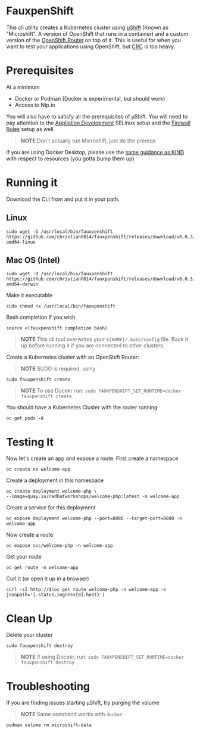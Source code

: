 # FauxpenShift

This cli utility creates a Kubernetes cluster using [µShift](https://microshift.io/docs/home/) (Known as "Microshift". A version of OpenShift that runs in a container) and a custom version of the [OpenShift Router](https://github.com/openshift/router) on top of it. This is useful for when you want to test your applications using OpenShift, but [CRC](https://developers.redhat.com/products/codeready-containers/overview) is too heavy.

# Prerequisites

At a minimum

* Docker or Podman (Docker is experimental, but should work)
* Access to Nip.io

You will also have to satisfy all the prerequisites of µShift. You will need to pay attention to the [Appliation Development](https://microshift.io/docs/getting-started/#using-microshift-for-application-development) SELinux setup and the [Firewall Rules](https://microshift.io/docs/getting-started/#deploying-microshift) setup as well.

> **NOTE** Don't actually run Microshift, just do the prereqs

If you are using Docker Desktop, please use the [same guidance as KIND](https://kind.sigs.k8s.io/docs/user/quick-start/#settings-for-docker-desktop) with respect to resources (you gotta bump them up)

# Running it

Download the CLI from and put it in your path.

## Linux

```shell
sudo wget -O /usr/local/bin/fauxpenshift https://github.com/christianh814/fauxpenshift/releases/download/v0.0.3/fauxpenshift-amd64-linux
```

## Mac OS (Intel)

```shell
sudo wget -O /usr/local/bin/fauxpenshift https://github.com/christianh814/fauxpenshift/releases/download/v0.0.3/fauxpenshift-amd64-darwin
```

Make it executable 

```shell
sudo chmod +x /usr/local/bin/fauxpenshift
```

Bash completion if you wish

```shell
source <(fauxpenshift completion bash)
```
> **NOTE** This cli tool overwrites your `${HOME}/.kube/config` file. Back it up before running it if you are connected to other clusters.

Create a Kubernetes cluster with an OpenShift Router:

> **NOTE** SUDO is required, sorry

```shell
sudo fauxpenshift create
```

> **NOTE** To use Docekr run: `sudo FAUXPENSHIFT_SET_RUNTIME=docker fauxpenshift create`

You should have a Kubernetes Cluster with the router running

```shell
oc get pods -A
```

# Testing It

Now let's create an app and expose a route. First create a namespace

```shell
oc create ns welcome-app
```

Create a deployment in this namespace

```shell
oc create deployment welcome-php \
--image=quay.io/redhatworkshops/welcome-php:latest -n welcome-app
```

Create a service for this deployment

```shell
oc expose deployment welcome-php --port=8080 --target-port=8080 -n welcome-app
```

Now create a route

```shell
oc expose svc/welcome-php -n welcome-app
```

Get your route

```shell
oc get route -n welcome-app
```

Curl it (or open it up in a browser)

```shell
curl -sI http://$(oc get route welcome-php -n welcome-app -o jsonpath='{.status.ingress[0].host}')
```

# Clean Up

Delete your cluster

```shell
sudo fauxpenshift destroy
```

> **NOTE** If using Docekr, run:  `sudo FAUXPENSHIFT_SET_RUNTIME=docker fauxpenshift destroy`

# Troubleshooting

If you are finding issues starting µShift, try purging the volume

> **NOTE** Same command works with `docker`
```shell
podman volume rm microshift-data
```

